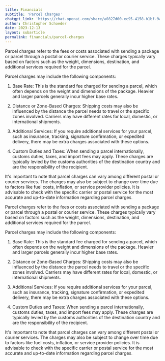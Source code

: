 ```yaml
---
title: Financials
subtitle: 'Parcel Charges'
chatgpt_link: 'https://chat.openai.com/share/a0827d00-ec95-4158-b1bf-943c7bd047de'
author: Christopher Schoeder
date: 2023-12-13
layout: subarticle
permalink: financials/parcel-charges
---
```


Parcel charges refer to the fees or costs associated with sending a package or parcel through a postal or courier service. These charges typically vary based on factors such as the weight, dimensions, destination, and additional services required for the parcel.

Parcel charges may include the following components:

1. Base Rate: This is the standard fee charged for sending a parcel, which often depends on the weight and dimensions of the package. Heavier and larger parcels generally incur higher base rates.

2. Distance or Zone-Based Charges: Shipping costs may also be influenced by the distance the parcel needs to travel or the specific zones involved. Carriers may have different rates for local, domestic, or international shipments.

3. Additional Services: If you require additional services for your parcel, such as insurance, tracking, signature confirmation, or expedited delivery, there may be extra charges associated with these options.

4. Custom Duties and Taxes: When sending a parcel internationally, customs duties, taxes, and import fees may apply. These charges are typically levied by the customs authorities of the destination country and are the responsibility of the recipient.

It's important to note that parcel charges can vary among different postal or courier services. The charges may also be subject to change over time due to factors like fuel costs, inflation, or service provider policies. It is advisable to check with the specific carrier or postal service for the most accurate and up-to-date information regarding parcel charges.

Parcel charges refer to the fees or costs associated with sending a package or parcel through a postal or courier service. These charges typically vary based on factors such as the weight, dimensions, destination, and additional services required for the parcel.

Parcel charges may include the following components:

1. Base Rate: This is the standard fee charged for sending a parcel, which often depends on the weight and dimensions of the package. Heavier and larger parcels generally incur higher base rates.

2. Distance or Zone-Based Charges: Shipping costs may also be influenced by the distance the parcel needs to travel or the specific zones involved. Carriers may have different rates for local, domestic, or international shipments.

3. Additional Services: If you require additional services for your parcel, such as insurance, tracking, signature confirmation, or expedited delivery, there may be extra charges associated with these options.

4. Custom Duties and Taxes: When sending a parcel internationally, customs duties, taxes, and import fees may apply. These charges are typically levied by the customs authorities of the destination country and are the responsibility of the recipient.

It's important to note that parcel charges can vary among different postal or courier services. The charges may also be subject to change over time due to factors like fuel costs, inflation, or service provider policies. It is advisable to check with the specific carrier or postal service for the most accurate and up-to-date information regarding parcel charges.
